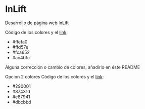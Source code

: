 # InLift
Desarrollo de página web InLift

Código de los colores y el [link](https://colorhunt.co/palette/206929):
- #ffefa0
- #ffd57e
- #fca652
- #ac4b1c

Alguna corrección o cambio de colores, añadirlo en éste README

Opcion 2 colores
Código de los colores y el [link](https://colorhunt.co/palette/201522):
- #290001
- #87431d
- #c87941
- #dbcbbd
